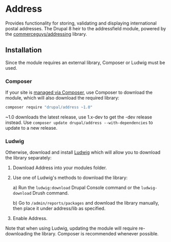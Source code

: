 # Address

Provides functionality for storing, validating and displaying international postal addresses.
The Drupal 8 heir to the addressfield module, powered by the [commerceguys/addressing](https://github.com/commerceguys/addressing) library.

## Installation
Since the module requires an external library, Composer or Ludwig must be used.

### Composer
If your site is [managed via Composer](https://www.drupal.org/node/2718229), use Composer to
download the module, which will also download the required library:
   ```sh
   composer require "drupal/address ~1.0"
   ```
~1.0 downloads the latest release, use 1.x-dev to get the -dev release instead.
Use ```composer update drupal/address --with-dependencies``` to update to a new release.

### Ludwig
Otherwise, download and install [Ludwig](https://www.drupal.org/project/ludwig) which will allow you
to download the library separately:
1) Download Address into your modules folder.
2) Use one of Ludwig's methods to download the library:

    a) Run the ```ludwig:download``` Drupal Console command or the ```ludwig-download``` Drush command.

    b) Go to ```/admin/reports/packages``` and download the library manually, then place it under address/lib as specified.

3) Enable Address.

Note that when using Ludwig, updating the module will require re-downloading the library.
Composer is recommended whenever possible.
